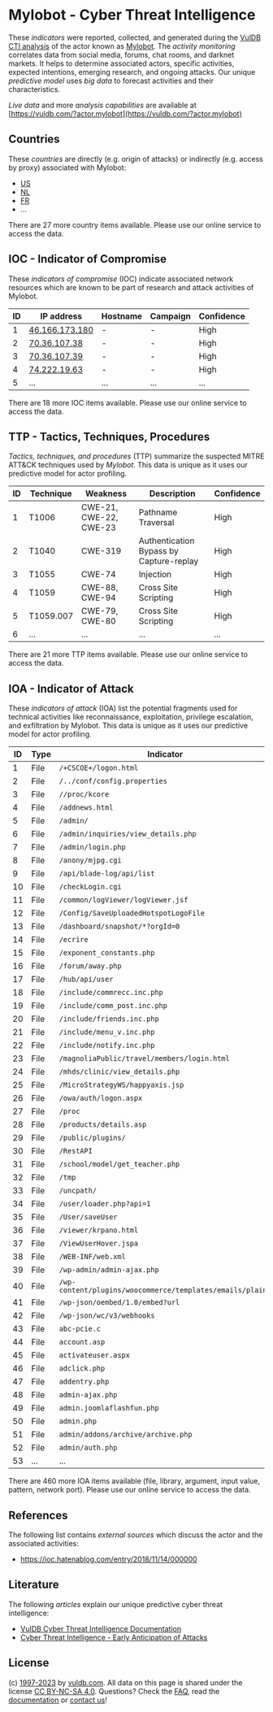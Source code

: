# Mylobot - Cyber Threat Intelligence

These _indicators_ were reported, collected, and generated during the [VulDB CTI analysis](https://vuldb.com/?kb.cti) of the actor known as [Mylobot](https://vuldb.com/?actor.mylobot). The _activity monitoring_ correlates data from social media, forums, chat rooms, and darknet markets. It helps to determine associated actors, specific activities, expected intentions, emerging research, and ongoing attacks. Our unique _predictive model_ uses _big data_ to forecast activities and their characteristics.

_Live data_ and more _analysis capabilities_ are available at [https://vuldb.com/?actor.mylobot](https://vuldb.com/?actor.mylobot)

## Countries

These _countries_ are directly (e.g. origin of attacks) or indirectly (e.g. access by proxy) associated with Mylobot:

* [US](https://vuldb.com/?country.us)
* [NL](https://vuldb.com/?country.nl)
* [FR](https://vuldb.com/?country.fr)
* ...

There are 27 more country items available. Please use our online service to access the data.

## IOC - Indicator of Compromise

These _indicators of compromise_ (IOC) indicate associated network resources which are known to be part of research and attack activities of Mylobot.

ID | IP address | Hostname | Campaign | Confidence
-- | ---------- | -------- | -------- | ----------
1 | [46.166.173.180](https://vuldb.com/?ip.46.166.173.180) | - | - | High
2 | [70.36.107.38](https://vuldb.com/?ip.70.36.107.38) | - | - | High
3 | [70.36.107.39](https://vuldb.com/?ip.70.36.107.39) | - | - | High
4 | [74.222.19.63](https://vuldb.com/?ip.74.222.19.63) | - | - | High
5 | ... | ... | ... | ...

There are 18 more IOC items available. Please use our online service to access the data.

## TTP - Tactics, Techniques, Procedures

_Tactics, techniques, and procedures_ (TTP) summarize the suspected MITRE ATT&CK techniques used by _Mylobot_. This data is unique as it uses our predictive model for actor profiling.

ID | Technique | Weakness | Description | Confidence
-- | --------- | -------- | ----------- | ----------
1 | T1006 | CWE-21, CWE-22, CWE-23 | Pathname Traversal | High
2 | T1040 | CWE-319 | Authentication Bypass by Capture-replay | High
3 | T1055 | CWE-74 | Injection | High
4 | T1059 | CWE-88, CWE-94 | Cross Site Scripting | High
5 | T1059.007 | CWE-79, CWE-80 | Cross Site Scripting | High
6 | ... | ... | ... | ...

There are 21 more TTP items available. Please use our online service to access the data.

## IOA - Indicator of Attack

These _indicators of attack_ (IOA) list the potential fragments used for technical activities like reconnaissance, exploitation, privilege escalation, and exfiltration by Mylobot. This data is unique as it uses our predictive model for actor profiling.

ID | Type | Indicator | Confidence
-- | ---- | --------- | ----------
1 | File | `/+CSCOE+/logon.html` | High
2 | File | `/../conf/config.properties` | High
3 | File | `//proc/kcore` | Medium
4 | File | `/addnews.html` | High
5 | File | `/admin/` | Low
6 | File | `/admin/inquiries/view_details.php` | High
7 | File | `/admin/login.php` | High
8 | File | `/anony/mjpg.cgi` | High
9 | File | `/api/blade-log/api/list` | High
10 | File | `/checkLogin.cgi` | High
11 | File | `/common/logViewer/logViewer.jsf` | High
12 | File | `/Config/SaveUploadedHotspotLogoFile` | High
13 | File | `/dashboard/snapshot/*?orgId=0` | High
14 | File | `/ecrire` | Low
15 | File | `/exponent_constants.php` | High
16 | File | `/forum/away.php` | High
17 | File | `/hub/api/user` | High
18 | File | `/include/commrecc.inc.php` | High
19 | File | `/include/comm_post.inc.php` | High
20 | File | `/include/friends.inc.php` | High
21 | File | `/include/menu_v.inc.php` | High
22 | File | `/include/notify.inc.php` | High
23 | File | `/magnoliaPublic/travel/members/login.html` | High
24 | File | `/mhds/clinic/view_details.php` | High
25 | File | `/MicroStrategyWS/happyaxis.jsp` | High
26 | File | `/owa/auth/logon.aspx` | High
27 | File | `/proc` | Low
28 | File | `/products/details.asp` | High
29 | File | `/public/plugins/` | High
30 | File | `/RestAPI` | Medium
31 | File | `/school/model/get_teacher.php` | High
32 | File | `/tmp` | Low
33 | File | `/uncpath/` | Medium
34 | File | `/user/loader.php?api=1` | High
35 | File | `/User/saveUser` | High
36 | File | `/viewer/krpano.html` | High
37 | File | `/ViewUserHover.jspa` | High
38 | File | `/WEB-INF/web.xml` | High
39 | File | `/wp-admin/admin-ajax.php` | High
40 | File | `/wp-content/plugins/woocommerce/templates/emails/plain/` | High
41 | File | `/wp-json/oembed/1.0/embed?url` | High
42 | File | `/wp-json/wc/v3/webhooks` | High
43 | File | `abc-pcie.c` | Medium
44 | File | `account.asp` | Medium
45 | File | `activateuser.aspx` | High
46 | File | `adclick.php` | Medium
47 | File | `addentry.php` | Medium
48 | File | `admin-ajax.php` | High
49 | File | `admin.joomlaflashfun.php` | High
50 | File | `admin.php` | Medium
51 | File | `admin/addons/archive/archive.php` | High
52 | File | `admin/auth.php` | High
53 | ... | ... | ...

There are 460 more IOA items available (file, library, argument, input value, pattern, network port). Please use our online service to access the data.

## References

The following list contains _external sources_ which discuss the actor and the associated activities:

* https://ioc.hatenablog.com/entry/2018/11/14/000000

## Literature

The following _articles_ explain our unique predictive cyber threat intelligence:

* [VulDB Cyber Threat Intelligence Documentation](https://vuldb.com/?kb.cti)
* [Cyber Threat Intelligence - Early Anticipation of Attacks](https://www.scip.ch/en/?labs.20201022)

## License

(c) [1997-2023](https://vuldb.com/?kb.changelog) by [vuldb.com](https://vuldb.com/?kb.about). All data on this page is shared under the license [CC BY-NC-SA 4.0](https://creativecommons.org/licenses/by-nc-sa/4.0/). Questions? Check the [FAQ](https://vuldb.com/?kb.faq), read the [documentation](https://vuldb.com/?kb) or [contact us](https://vuldb.com/?contact)!
